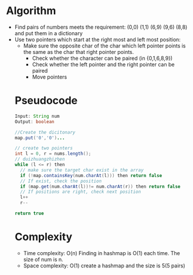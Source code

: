 # Algorithm
- Find pairs of numbers meets the requirement: (0,0) (1,1) (6,9) (9,6) (8,8) and put them in a dictionary
- Use two pointers which start at the right most and left most position:
  - Make sure the opposite char of the char which left pointer points is the same as the char that right pointer points.
    - Check whether the character can be paired (in {0,1,6,8,9})
    - Check whether the left pointer and the right pointer can be paired
    - Move pointers
  # Pseudocode
  ```Java
  Input: String num
  Output: boolean
  
  //Create the dicitonary
  map.put('0','0')...
  
  // create two pointers
  int l = 0, r = nums.length();
  // duizhuangzhizhen
  while (l <= r) then 
    // make sure the target char exist in the array
    if (!map.containsKey(num.charAt(l))) then return false
    // If exist, check the position
    if (map.get(num.charAt(l))!= num.charAt(r)) then return false
    // If positions are right, check next position
    l++
    r--
  
  return true
  ```
  # Complexity
  - Time complexity: O(n) Finding in hashmap is O(1) each time. The size of num is n.
  - Space complexity: O(1) create a hashmap and the size is 5(5 pairs)
